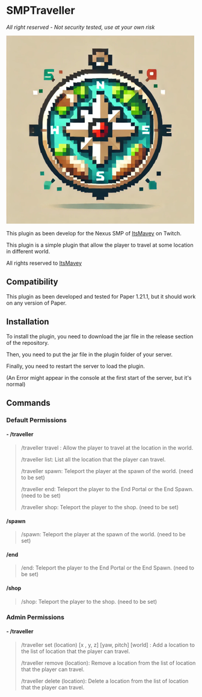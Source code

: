 # SMPTraveller

*All right reserved - Not security tested, use at your own risk*

<img src="logo.png" width="500" height="auto">

This plugin as been develop for the Nexus SMP of [ItsMavey](https://twitch.tv/itsmavey) on Twitch.

This plugin is a simple plugin that allow the player to travel at some location in different world.

All rights reserved to [ItsMavey](https://twitch.tv/itsmavey)

## Compatibility

This plugin as been developed and tested for Paper 1.21.1, but it should work on any version of Paper.

## Installation

To install the plugin, you need to download the jar file in the release section of the repository.

Then, you need to put the jar file in the plugin folder of your server.

Finally, you need to restart the server to load the plugin.

(An Error might appear in the console at the first start of the server, but it's normal)

## Commands 

### Default Permissions

#### - /traveller

> /traveller travel <location>: Allow the player to travel at the location in the world. 
> 
> /traveller list: List all the location that the player can travel.
> 
> /traveller spawn: Teleport the player at the spawn of the world. (need to be set)
> 
> /traveller end: Teleport the player to the End Portal or the End Spawn. (need to be set)
> 
> /traveller shop: Teleport the player to the shop. (need to be set)
> 

#### /spawn

> 
> /spawn: Teleport the player at the spawn of the world. (need to be set)


#### /end

> /end: Teleport the player to the End Portal or the End Spawn. (need to be set)


#### /shop

> /shop: Teleport the player to the shop. (need to be set)


### Admin Permissions

#### - /traveller

> /traveller set (location) [x , y, z] [yaw, pitch] [world] : Add a location to the list of location that the player can travel.
>
> /traveller remove (location): Remove a location from the list of location that the player can travel.
>
> /traveller delete (location): Delete a location from the list of location that the player can travel.
